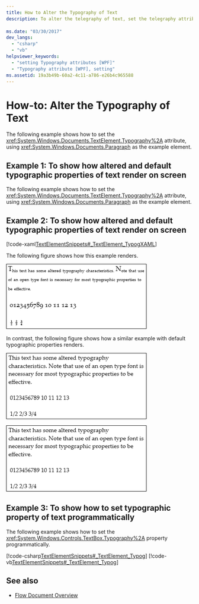 ```yaml
---
title: How to Alter the Typography of Text
description: To alter the telegraphy of text, set the telegraphy attribute. You can set the typographic property of text programmatically. 

ms.date: "03/30/2017"
dev_langs: 
  - "csharp"
  - "vb"
helpviewer_keywords: 
  - "setting Typography attributes [WPF]"
  - "Typography attribute [WPF], setting"
ms.assetid: 19a3b49b-60a2-4c11-a786-e26b4c965588
---
```

# How-to: Alter the Typography of Text

The following example shows how to set the <xref:System.Windows.Documents.TextElement.Typography%2A> attribute, using <xref:System.Windows.Documents.Paragraph> as the example element.
  
## Example 1: To show how altered and default typographic properties of text render on screen

The following example shows how to set the <xref:System.Windows.Documents.TextElement.Typography%2A> attribute, using <xref:System.Windows.Documents.Paragraph> as the example element.  

## Example 2: To show how altered and default typographic properties of text render on screen

  [!code-xaml[TextElementSnippets#_TextElement_TypogXAML](~/samples/snippets/csharp/VS_Snippets_Wpf/TextElementSnippets/CSharp/Window1.xaml#_textelement_typogxaml)]
  
The following figure shows how this example renders.
  
  ![Screenshot: Text element with altered typography](./media/textelement-typog.png "TextElement_Typog")
  
In contrast, the following figure shows how a similar example with default typographic properties renders.
  
  ![Screenshot: Text element with default typography](./media/textelement-typog-default.png "TextElement_Typog_Default")
  
  ![Screenshot: Text element with default typography](./media/textelement-typog-default.png "TextElement_Typog_Default")

## Example 3: To show how to set typographic property of text programmatically

 The following example shows how to set the <xref:System.Windows.Controls.TextBox.Typography%2A> property programmatically.
  
 [!code-csharp[TextElementSnippets#_TextElement_Typog](~/samples/snippets/csharp/VS_Snippets_Wpf/TextElementSnippets/CSharp/Window1.xaml.cs#_textelement_typog)]
 [!code-vb[TextElementSnippets#_TextElement_Typog](~/samples/snippets/visualbasic/VS_Snippets_Wpf/TextElementSnippets/visualbasic/window1.xaml.vb#_textelement_typog)]
  
## See also

- [Flow Document Overview](flow-document-overview.md)
